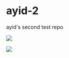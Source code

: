 # ayid-2
ayid's second test repo

![](https://github.com/elamaran619/ayid-2/workflows/CI/badge.svg)

![](https://github.com/actions/hello-world/workflows/Greet%20Everyone/badge.svg)
